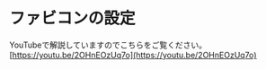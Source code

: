 # ファビコンの設定

YouTubeで解説していますのでこちらをご覧ください。
[https://youtu.be/2OHnEOzUq7o](https://youtu.be/2OHnEOzUq7o)